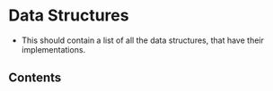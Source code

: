 # Data Structures

- This should contain a list of all the data structures, that have their implementations.

## Contents

[](/data_structures/array/)
[](/data_structures/binary-search-tree/)
[](/data_structures/graphs/)
[](/data_structures/heap/)
[](/data_structures/linked_list/)
[](/data_structures/queue/)
[](/data_structures/trees/)
